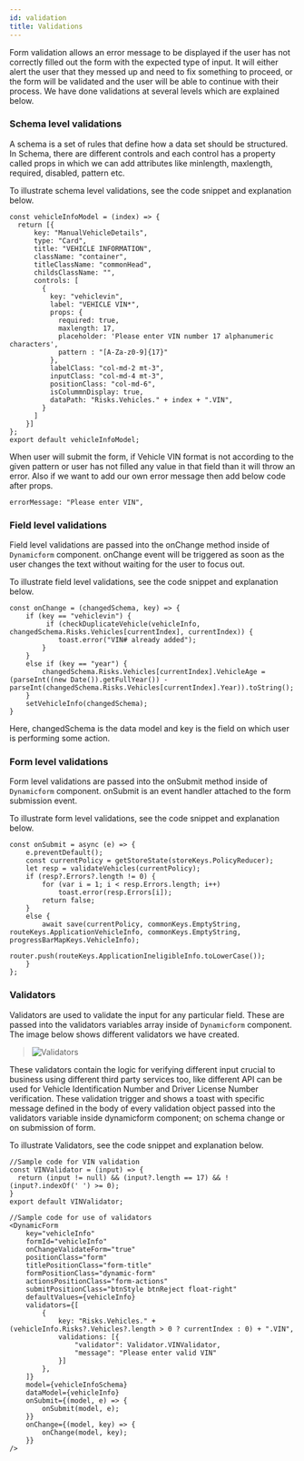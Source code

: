 ```yaml
---
id: validation
title: Validations
---
```


Form validation allows an error message to be displayed if the user has not correctly filled out the form with the expected type of input. It will either alert the user that they messed up and need to fix something to proceed, or the form will be validated and the user will be able to continue with their process. We have done validations at several levels which are explained below.

### Schema level validations

A schema is a set of rules that define how a data set should be structured. In Schema, there are different controls and each control has a property called props in which we can add attributes like minlength, maxlength, required, disabled, pattern etc.

To illustrate schema level validations, see the code snippet and explanation below.
```
const vehicleInfoModel = (index) => {
  return [{
      key: "ManualVehicleDetails",
      type: "Card",
      title: "VEHICLE INFORMATION",
      className: "container",
      titleClassName: "commonHead",
      childsClassName: "",
      controls: [
        {
          key: "vehiclevin",
          label: "VEHICLE VIN*",
          props: {
            required: true, 
            maxlength: 17, 
            placeholder: 'Please enter VIN number 17 alphanumeric characters', 
            pattern : "[A-Za-z0-9]{17}" 
          },
          labelClass: "col-md-2 mt-3",
          inputClass: "col-md-4 mt-3",
          positionClass: "col-md-6",
          isColummnDisplay: true,
          dataPath: "Risks.Vehicles." + index + ".VIN",
        }
      ]
    }]
};
export default vehicleInfoModel;
```
When user will submit the form, if Vehicle VIN format is not according to the given pattern or user has not filled any value in that field than it will throw an error. 
Also if we want to add our own error message then add below code after props.
```
errorMessage: "Please enter VIN",
```

### Field level validations

Field level validations are passed into the onChange method inside of ``Dynamicform`` component. onChange event will be triggered as soon as the user changes the text without waiting for the user to focus out.

To illustrate field level validations, see the code snippet and explanation below.
```
const onChange = (changedSchema, key) => {
    if (key == "vehiclevin") {
         if (checkDuplicateVehicle(vehicleInfo, changedSchema.Risks.Vehicles[currentIndex], currentIndex)) {
            toast.error("VIN# already added");
        }
    }
    else if (key == "year") {
        changedSchema.Risks.Vehicles[currentIndex].VehicleAge = (parseInt((new Date()).getFullYear()) - parseInt(changedSchema.Risks.Vehicles[currentIndex].Year)).toString();
    }
    setVehicleInfo(changedSchema);
}
```
Here, changedSchema is the data model and key is the field on which user is performing some action.

### Form level validations

Form level validations are passed into the onSubmit method inside of ``Dynamicform`` component. onSubmit is an event handler attached to the form submission event.

To illustrate form level validations, see the code snippet and explanation below.

```
const onSubmit = async (e) => {
    e.preventDefault();
    const currentPolicy = getStoreState(storeKeys.PolicyReducer);
    let resp = validateVehicles(currentPolicy);
    if (resp?.Errors?.length != 0) {
        for (var i = 1; i < resp.Errors.length; i++) 
            toast.error(resp.Errors[i]);
        return false;
    }
    else {
        await save(currentPolicy, commonKeys.EmptyString, routeKeys.ApplicationVehicleInfo, commonKeys.EmptyString, progressBarMapKeys.VehicleInfo);
        router.push(routeKeys.ApplicationIneligibleInfo.toLowerCase());
    }
};
```

### Validators

Validators are used to validate the input for any particular field. These are passed into the validators variables array inside of ``Dynamicform`` component. The image below shows different validators we have created.

>![Validators](../../static/img/docs/diep2/ui_validators.png)

These validators contain the logic for verifying different input crucial to business using different third party services too, like different API can be used for Vehicle Identification Number and Driver License Number verification. These validation trigger and shows a toast with specific message defined in the body of every validation object passed into the validators variable inside dynamicform component; on schema change or on submission of form.

To illustrate Validators, see the code snippet and explanation below.
```
//Sample code for VIN validation
const VINValidator = (input) => {
  return (input != null) && (input?.length == 17) && !(input?.indexOf(' ') >= 0);
}
export default VINValidator;
```

```
//Sample code for use of validators
<DynamicForm
    key="vehicleInfo"
    formId="vehicleInfo"
    onChangeValidateForm="true"
    positionClass="form"
    titlePositionClass="form-title"
    formPositionClass="dynamic-form"
    actionsPositionClass="form-actions"
    submitPositionClass="btnStyle btnReject float-right"
    defaultValues={vehicleInfo}
    validators={[
        {
            key: "Risks.Vehicles." + (vehicleInfo.Risks?.Vehicles?.length > 0 ? currentIndex : 0) + ".VIN",
            validations: [{
                "validator": Validator.VINValidator,
                "message": "Please enter valid VIN"
            }]
        },                        
    ]}
    model={vehicleInfoSchema}
    dataModel={vehicleInfo}
    onSubmit={(model, e) => {
        onSubmit(model, e);
    }}
    onChange={(model, key) => {
        onChange(model, key);
    }}                        
/>
```


